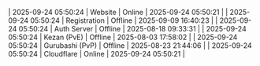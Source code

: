| 2025-09-24 05:50:24 | Website | Online | 2025-09-24 05:50:21 |
| 2025-09-24 05:50:24 | Registration | Offline | 2025-09-09 16:40:23 |
| 2025-09-24 05:50:24 | Auth Server | Offline | 2025-08-18 09:33:31 |
| 2025-09-24 05:50:24 | Kezan (PvE) | Offline | 2025-08-03 17:58:02 |
| 2025-09-24 05:50:24 | Gurubashi (PvP) | Offline | 2025-08-23 21:44:06 |
| 2025-09-24 05:50:24 | Cloudflare | Online | 2025-09-24 05:50:21 |
